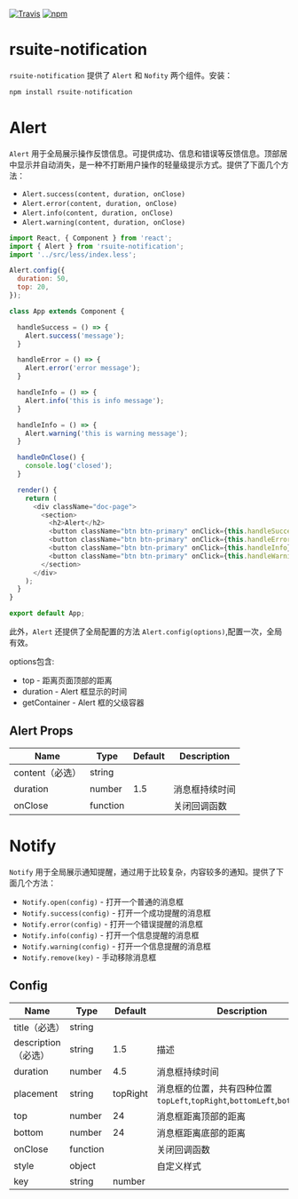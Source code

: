 [![Travis](https://img.shields.io/travis/rsuite/rsuite-notification.svg)](https://travis-ci.org/rsuite/rsuite-notification) [![npm](https://img.shields.io/npm/v/rsuite-notification.svg)](https://www.npmjs.com/package/rsuite-notification)
# rsuite-notification
`rsuite-notification` 提供了 `Alert` 和 `Nofity` 两个组件。安装：

```javascript
npm install rsuite-notification
```
# Alert
`Alert` 用于全局展示操作反馈信息。可提供成功、信息和错误等反馈信息。顶部居中显示并自动消失，是一种不打断用户操作的轻量级提示方式。提供了下面几个方法：

* `Alert.success(content, duration, onClose)`
* `Alert.error(content, duration, onClose)`
* `Alert.info(content, duration, onClose)`
* `Alert.warning(content, duration, onClose)`

```javascript
import React, { Component } from 'react';
import { Alert } from 'rsuite-notification';
import '../src/less/index.less';

Alert.config({
  duration: 50,
  top: 20,
});

class App extends Component {

  handleSuccess = () => {
    Alert.success('message');
  }

  handleError = () => {
    Alert.error('error message');
  }

  handleInfo = () => {
    Alert.info('this is info message');
  }

  handleInfo = () => {
    Alert.warning('this is warning message');
  }

  handleOnClose() {
    console.log('closed');
  }

  render() {
    return (
      <div className="doc-page">
        <section>
          <h2>Alert</h2>
          <button className="btn btn-primary" onClick={this.handleSuccess}>success</button>
          <button className="btn btn-primary" onClick={this.handleError}>error</button>
          <button className="btn btn-primary" onClick={this.handleInfo}>info</button>
          <button className="btn btn-primary" onClick={this.handleWarning}>warning</button>
        </section>
      </div>
    );
  }
}

export default App;
```

此外，`Alert` 还提供了全局配置的方法 `Alert.config(options)`,配置一次，全局有效。

options包含:

* top - 距离页面顶部的距离
* duration - Alert 框显示的时间
* getContainer - Alert 框的父级容器

## Alert Props
Name | Type | Default | Description |
---- | ---- | ------- | ----------- |
content（必选）  | string | |  |  通知内容
duration  | number | 1.5 |  消息框持续时间
onClose | function | | 关闭回调函数


# Notify
`Notify` 用于全局展示通知提醒，通过用于比较复杂，内容较多的通知。提供了下面几个方法：

* `Notify.open(config)` - 打开一个普通的消息框
* `Notify.success(config)` - 打开一个成功提醒的消息框
* `Notify.error(config)` - 打开一个错误提醒的消息框
* `Notify.info(config)` - 打开一个信息提醒的消息框
* `Notify.warning(config)` - 打开一个信息提醒的消息框
* `Notify.remove(key)` - 手动移除消息框

## Config
Name | Type | Default | Description |
---- | ---- | ------- | ----------- |
title（必选）  | string | |  |  标题
description（必选）  | string | 1.5 |  描述
duration  | number | 4.5 |  消息框持续时间
placement | string | topRight | 消息框的位置，共有四种位置 `topLeft`,`topRight`,`bottomLeft`,`bottomRight`
top | number | 24 | 消息框距离顶部的距离
bottom | number | 24 | 消息框距离底部的距离
onClose | function | | 关闭回调函数
style | object | | 自定义样式
key | string|number | | 消息框唯一标识，如果要手动移除消息框，必须填写该字段


